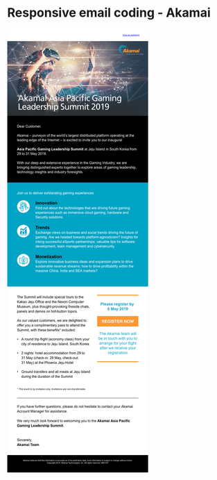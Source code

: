 # Responsive email coding - Akamai
![Preview](https://github.com/gbjack/Responsive-email-coding---Akamai/blob/master/img/preview.png)
